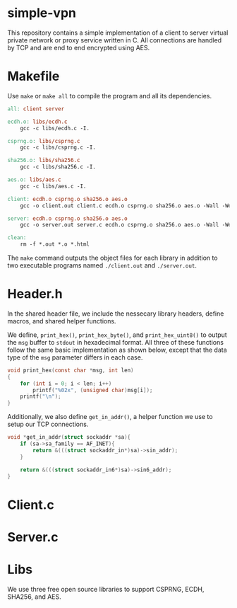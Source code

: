 # simple-vpn
This repository contains a simple implementation of a client to server virtual private network or proxy service written in C. All connections are handled by TCP and are end to end encrypted using AES.

# Makefile
Use `make` or `make all` to compile the program and all its dependencies.

```makefile
all: client server

ecdh.o: libs/ecdh.c
	gcc -c libs/ecdh.c -I.

csprng.o: libs/csprng.c
	gcc -c libs/csprng.c -I.

sha256.o: libs/sha256.c
	gcc -c libs/sha256.c -I.

aes.o: libs/aes.c
	gcc -c libs/aes.c -I.

client: ecdh.o csprng.o sha256.o aes.o
	gcc -o client.out client.c ecdh.o csprng.o sha256.o aes.o -Wall -Werror -I.

server: ecdh.o csprng.o sha256.o aes.o
	gcc -o server.out server.c ecdh.o csprng.o sha256.o aes.o -Wall -Werror -I.

clean:
	rm -f *.out *.o *.html
```

The `make` command outputs the object files for each library in addition to two executable programs named `./client.out` and `./server.out`.

# Header.h
In the shared header file, we include the nessecary library headers, define macros, and shared helper functions.

We define, `print_hex()`, `print_hex_byte()`, and `print_hex_uint8()` to output the `msg` buffer to `stdout` in hexadecimal format. All three of these functions follow the same basic implementation as shown below, except that the data type of the `msg` parameter differs in each case.
```c
void print_hex(const char *msg, int len)
{
    for (int i = 0; i < len; i++)
        printf("%02x", (unsigned char)msg[i]);
    printf("\n");
}
```

Additionally, we also define `get_in_addr()`, a helper function we use to setup our TCP connections.
```c
void *get_in_addr(struct sockaddr *sa){
	if (sa->sa_family == AF_INET){
		return &(((struct sockaddr_in*)sa)->sin_addr);
	}

	return &(((struct sockaddr_in6*)sa)->sin6_addr);
}
```

# Client.c

# Server.c

# Libs
We use three free open source libraries to support CSPRNG, ECDH, SHA256, and AES.
